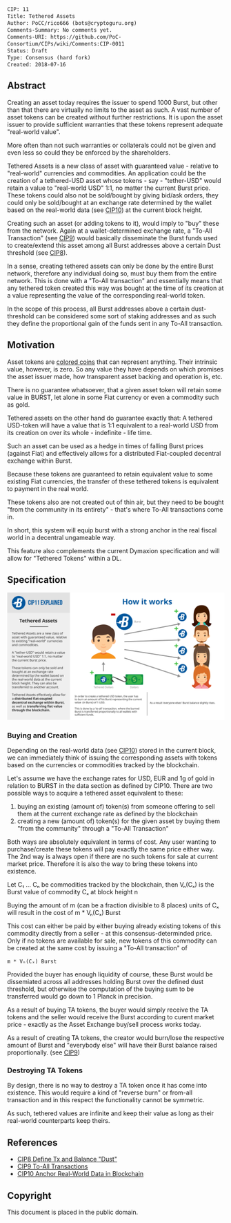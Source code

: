     CIP: 11
    Title: Tethered Assets
    Author: PoCC/rico666 (bots@cryptoguru.org)
    Comments-Summary: No comments yet.
    Comments-URI: https://github.com/PoC-Consortium/CIPs/wiki/Comments:CIP-0011
    Status: Draft
    Type: Consensus (hard fork)
    Created: 2018-07-16

## Abstract

Creating an asset today requires the issuer to spend 1000 Burst, but other than that there are virtually no limits to the asset as such. A vast number of asset tokens can be created without further restrictions. It is upon the asset issuer to provide sufficient warranties that these tokens represent adequate "real-world value".

More often than not such warranties or collaterals could not be given and even less so could they be enforced by the shareholders.

Tethered Assets is a new class of asset with guaranteed value - relative to "real-world" currencies and commodities. An application could be the creation of a tethered-USD asset whose tokens - say - "tether-USD" would retain a value to "real-world USD" 1:1, no matter the current Burst price. These tokens could also not be sold/bought by giving bid/ask orders, they could only be sold/bought at an exchange rate determined by the wallet based on the real-world data (see [CIP10](cip-0010.md)) at the current block height.

Creating such an asset (or adding tokens to it), would imply to "buy" these from the network. Again at a wallet-determined exchange rate, a "To-All Transaction" (see [CIP9](cip-0009.md)) would basically disseminate the Burst funds used to create/extend this asset among all Burst addresses above a certain Dust threshold (see [CIP8](cip-0008.md)).

In a sense, creating tethered assets can only be done by the entire Burst network, therefore any individual doing so, must buy them from the entire network. This is done with a "To-All transaction" and essentially means that any tethered token created this way was bought at the time of its creation at a value representing the value of the corresponding real-world token.

In the scope of this process, all Burst addresses above a certain dust-threshold can be considered some sort of staking addresses and as such they define the proportional gain of the funds sent in any To-All transaction.

## Motivation

Asset tokens are [colored coins](https://burstwiki.org/wiki/Colored_Coins) that can represent anything. Their intrinsic value, however, is zero. So any value they have depends on which promises the asset issuer made, how transparent asset backing and operation is, etc.

There is no guarantee whatsoever, that a given asset token will retain some value in BURST, let alone in some Fiat currency or even a commodity such as gold.

Tethered assets on the other hand do guarantee exactly that: A tethered USD-token will have a value that is 1:1 equivalent to a real-world USD from its creation on over its whole - indefinite - life time.

Such an asset can be used as a hedge in times of falling Burst prices (against Fiat) and effectively allows for a distributed Fiat-coupled decentral exchange within Burst.

Because these tokens are guaranteed to retain equivalent value to some existing Fiat currencies, the transfer of these tethered tokens is equivalent to payment in the real world.

These tokens also are not created out of thin air, but they need to be bought "from the community in its entirety" - that's where To-All transactions come in.

In short, this system will equip burst with a strong anchor in the real fiscal world in a decentral ungameable way.

This feature also complements the current Dymaxion specification and will allow for "Tethered Tokens" within a DL.

## Specification

![Process Overview](cip-0011/CIP11explained.png)

### Buying and Creation

Depending on the real-world data (see [CIP10](cip-0010.md)) stored in the current block, we can immediately think of issuing the corresponding assets with tokens based on the currencies or commodities tracked by the blockchain.

Let's assume we have the exchange rates for USD, EUR and 1g of gold in relation to BURST in the data section as defined by CIP10. There are two possible ways to acquire a tethered asset equivalent to these:

1. buying an existing (amount of) token(s) from someone offering to sell them at the current exchange rate as defined by the blockchain
1. creating a new (amount of) token(s) for the given asset by buying them "from the community" through a "To-All Transaction"

Both ways are absolutely equivalent in terms of cost. Any user wanting to purchase/create these tokens will pay exactly the same price either way. The 2nd way is always open if there are no such tokens for sale at current market price. Therefore it is also the way to bring these tokens into existence.

Let C₁ ... Cₙ be commodities tracked by the blockchain, then Vₙ(Cₓ) is the Burst value of commodity Cₓ at block height n

Buying the amount of m (can be a fraction divisible to 8 places) units of Cₓ will result in the cost of m * Vₙ(Cₓ) Burst

This cost can either be paid by either buying already existing tokens of this commodity directly from a seller - at this consensus-determinded price. Only if no tokens are available for sale, new tokens of this commodity can be created at the same cost by issuing a "To-All transaction" of

```
m * Vₙ(Cₓ) Burst
```

Provided the buyer has enough liquidity of course, these Burst would be dissemiated across all addresses holding Burst over the defined dust threshold, but otherwise the computation of the buying sum to be transferred would go down to 1 Planck in precision.

As a result of buying TA tokens, the buyer would simply receive the TA tokens and the seller would receive the Burst according to curent market price - exactly as the Asset Exchange buy/sell process works today.

As a result of creating TA tokens, the creator would burn/lose the respective amount of Burst and "everybody else" will have their Burst balance raised proportionally. (see [CIP9](cip-0009.md))

### Destroying TA Tokens

By design, there is no way to destroy a TA token once it has come into existence. This would require a kind of "reverse burn" or from-all transaction and in this respect the functionality cannot be symmetric.

As such, tethered values are infinite and keep their value as long as their real-world counterparts keep theirs.

## References

* [CIP8 Define Tx and Balance "Dust"](cip-0008.md)
* [CIP9 To-All Transactions](cip-0009.md)
* [CIP10 Anchor Real-World Data in Blockchain](cip-0010.md)

## Copyright

This document is placed in the public domain.
